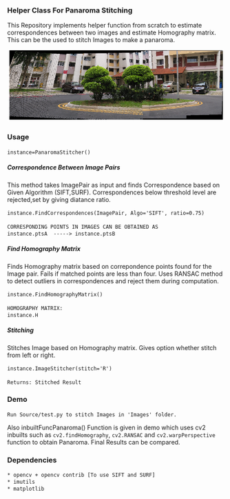 
### Helper Class For Panaroma Stitching

This Repository implements helper function from scratch to estimate correspondences between two images and estimate Homography matrix. This can be the used to stitch Images to make a panaroma.

<p align="center">
    <img src="./Result/A1/PanaromaI2_3.png">
</p>

### Usage
```
instance=PanaromaStitcher()
```

##### Correspondence Between Image Pairs

This method takes ImagePair as input and finds Correspondence based on Given Algorithm (SIFT,SURF). Correspondences below threshold level are rejected,set by giving diatance ratio.   


  

```
instance.FindCorrespondences(ImagePair, Algo='SIFT', ratio=0.75)

CORRESPONDING POINTS IN IMAGES CAN BE OBTAINED AS
instance.ptsA  -----> instance.ptsB
```

##### Find Homography Matrix
Finds Homography matrix based on correpondence points found for the Image pair. Fails if matched points are less than four. Uses RANSAC method to detect outliers in correspondences and reject them during computation.

```
instance.FindHomographyMatrix()

HOMOGRAPHY MATRIX:
instance.H

```
##### Stitching

Stitches Image based on Homography matrix. Gives option whether stitch from left or right.

```
instance.ImageStitcher(stitch='R')

Returns: Stitched Result
```

### Demo

```
Run Source/test.py to stitch Images in 'Images' folder.
```
Also inbuiltFuncPanaroma() Function is given in demo which uses cv2 inbuilts such as ```cv2.findHomography```, ```cv2.RANSAC``` and ```cv2.warpPerspective``` function to obtain Panaroma.
Final Results can be compared.

### Dependencies

```
* opencv + opencv contrib [To use SIFT and SURF]
* imutils
* matplotlib
```
